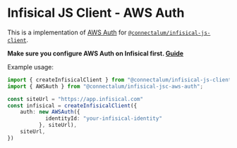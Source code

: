 # Infisical JS Client - AWS Auth

This is a implementation of [AWS Auth](https://infisical.com/docs/documentation/platform/identities/aws-auth) for [`@connectalum/infisical-js-client`](https://github.com/ConnectAlum/infisical-js-client).

**Make sure you configure AWS Auth on Infisical first. [Guide](https://infisical.com/docs/documentation/platform/identities/aws-auth#guide)**

Example usage:
```ts
import { createInfisicalClient } from "@connectalum/infisical-js-client";
import { AWSAuth } from "@connectalum/infisical-jsc-aws-auth";

const siteUrl = "https://app.infisical.com"
const infisical = createInfisicalClient({
    auth: new AWSAuth({
            identityId: "your-infisical-identity"
          }, siteUrl),
    siteUrl,
})
```

